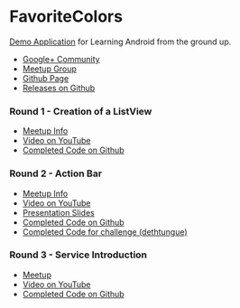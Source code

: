 FavoriteColors
==============

[Demo Application](https://github.com/grjug/FavoriteColors) for Learning Android from the ground up. 

* [Google+ Community](https://plus.google.com/u/0/communities/103314203601881861807)
* [Meetup Group](http://www.meetup.com/gr-jug/)
* [Github Page](https://github.com/grjug/FavoriteColors)
* [Releases on Github](https://github.com/grjug/FavoriteColors/releases)

### Round 1 - Creation of a ListView
* [Meetup Info](http://www.meetup.com/gr-jug/events/119719142/)
* [Video on YouTube](https://www.youtube.com/watch?v=va9oX5IITtU)
* [Completed Code on Github](https://github.com/grjug/FavoriteColors/tree/v1.0)

### Round 2 - Action Bar
* [Meetup Info](http://www.meetup.com/gr-jug/events/123803352/)
* [Video on YouTube](https://www.youtube.com/watch?v=fhi1_FzIwfo)
* [Presentation Slides](https://docs.google.com/presentation/d/11RHs9yKUrFtSZGShMSKRhCd2uwy5-V4CrmUM4ohgzpw/edit?pli=1#slide=id.p13)
* [Completed Code on Github](https://github.com/grjug/FavoriteColors/tree/v1.1)
* [Completed Code for challenge (dethtungue)](https://github.com/dethtungue/GRJUG_ANDROID)

### Round 3 - Service Introduction
* [Meetup](http://www.meetup.com/gr-jug/events/123803542/)
* [Video on YouTube](https://www.youtube.com/watch?v=fhi1_FzIwfo)
* [Completed Code on Github](https://github.com/grjug/FavoriteColors/releases/tag/v1.2)
